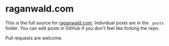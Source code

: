 # raganwald.com

This is the full source for [raganwald.com]. Individual posts are in the `_posts` folder. You can edit posts in GitHub if you don't feel like forking the repo.

[raganwald.com]: http://raganwald.com "Reg Braithwaite's Technical Blog"

Pull requests are welcome.
